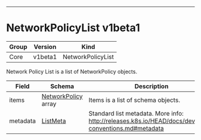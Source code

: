 

-----------
# NetworkPolicyList v1beta1



Group        | Version     | Kind
------------ | ---------- | -----------
Core | v1beta1 | NetworkPolicyList







Network Policy List is a list of NetworkPolicy objects.



Field        | Schema     | Description
------------ | ---------- | -----------
items | [NetworkPolicy](#networkpolicy-v1beta1) array | Items is a list of schema objects.
metadata | [ListMeta](#listmeta-unversioned) | Standard list metadata. More info: http://releases.k8s.io/HEAD/docs/devel/api-conventions.md#metadata







